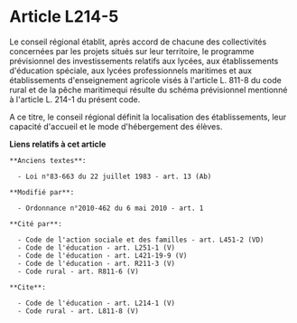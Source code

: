 # Article L214-5

Le conseil régional établit, après accord de chacune des collectivités concernées par les projets situés sur leur territoire,
le programme prévisionnel des investissements relatifs aux lycées, aux établissements d'éducation spéciale, aux lycées
professionnels maritimes et aux établissements d'enseignement agricole visés à l'article L. 811-8 du code rural et de la
pêche maritimequi résulte du schéma prévisionnel mentionné à l'article L. 214-1 du présent code.

A ce titre, le conseil régional définit la localisation des établissements, leur capacité d'accueil et le mode d'hébergement
des élèves.

**Liens relatifs à cet article**

	**Anciens textes**:

	  - Loi n°83-663 du 22 juillet 1983 - art. 13 (Ab)

	**Modifié par**:

	  - Ordonnance n°2010-462 du 6 mai 2010 - art. 1

	**Cité par**:

	  - Code de l'action sociale et des familles - art. L451-2 (VD)
	  - Code de l'éducation - art. L251-1 (V)
	  - Code de l'éducation - art. L421-19-9 (V)
	  - Code de l'éducation - art. R211-3 (V)
	  - Code rural - art. R811-6 (V)

	**Cite**:

	  - Code de l'éducation - art. L214-1 (V)
	  - Code rural - art. L811-8 (V)
